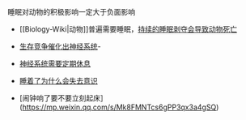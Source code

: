睡眠对动物的积极影响一定大于负面影响
- [[Biology-Wiki|动物]]普遍需要睡眠，[持续的睡眠剥夺会导致动物死亡](https://mp.weixin.qq.com/s/7QEw5-YwFRn47dBzGMtnTg)
- [生存竞争催化出神经系统](https://mp.weixin.qq.com/s/cxjK7AIRPvJz1XYvEUFGVA)- 
- [神经系统需要定期休息](https://mp.weixin.qq.com/s/hLBtgZ6SkAGseXTBe4bGOA)
- [睡着了为什么会失去意识](https://mp.weixin.qq.com/s/yB7lhGt4QmAkxB_zotnjJQ)

- [闹钟响了要不要立刻起床］(https://mp.weixin.qq.com/s/Mk8FMNTcs6gPP3qx3a4gSQ)